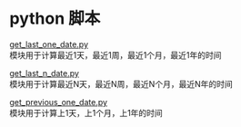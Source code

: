 # python 脚本

[get_last_one_date.py ](./get_last_one_date.py)  
模块用于计算最近1天，最近1周，最近1个月，最近1年的时间

[get_last_n_date.py ](./get_last_n_date.py)  
模块用于计算最近N天，最近N周，最近N个月，最近N年的时间

[get_previous_one_date.py ](./get_previous_one_date.py )   
模块用于计算上1天，上1个月，上1年的时间



